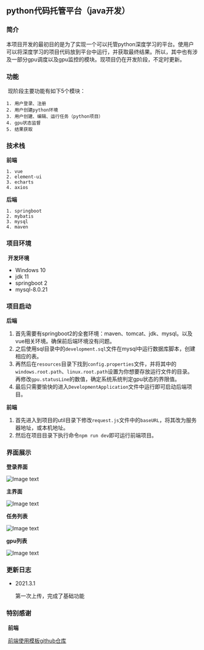 ## python代码托管平台（java开发）

### 简介

​	本项目开发的最初目的是为了实现一个可以托管python深度学习的平台。使用户可以将深度学习的项目代码放到平台中运行，并获取最终结果。所以，其中也有涉及一部分gpu调度以及gpu监控的模块。现项目仍在开发阶段，不定时更新。

### 功能

​	现阶段主要功能有如下5个模块：

	1. 用户登录、注册
 	2. 用户创建python环境
 	3. 用户创建、编辑、运行任务（python项目）
 	4. gpu状态监督
 	5. 结果获取

### 技术栈

**前端**

 	1. vue
 	2. element-ui
 	3. echarts
 	4. axios

**后端**

	1. springboot
 	2. mybatis
 	3. mysql
 	4. maven

### 项目环境

​	**开发环境**

* Windows 10
* jdk 11
* springboot 2
* mysql-8.0.21

### 项目启动

**后端**

1. 首先需要有springboot2的全套环境：maven、tomcat、jdk、mysql。以及vue相关环境。确保前后端环境没有问题。
2. 之后使用sql目录中的`development.sql`文件在mysql中运行数据库脚本，创建相应的表。
3. 再然后在`resources`目录下找到`config.properties`文件，并将其中的`windows.root.path`、`linux.root.path`设置为你想要存放运行文件的目录。再修改`gpu.statusLine`的数值，确定系统系统判定gpu状态的界限值。
4. 最后只需要愉快的进入`DevelopmentApplication`文件中运行即可启动后端项目。

**前端**

1. 首先进入到项目的util目录下修改`request.js`文件中的`baseURL`，将其改为服务器地址，或本机地址。
2. 然后在项目目录下执行命令`npm run dev`即可运行前端项目。

### 界面展示

**登录界面**

![Image text](https://github.com/srx-2000/python-hosting-platform/tree/master/screenshots/login.png)

**主界面**

![Image text](https://github.com/srx-2000/python-hosting-platform/tree/master/screenshots/main.png)

**任务列表**

![Image text](https://github.com/srx-2000/python-hosting-platform/tree/master/screenshots/task.png)

**gpu列表**

![Image text](https://github.com/srx-2000/python-hosting-platform/tree/master/screenshots/gpu.png)

### 更新日志

* 2021.3.1

  第一次上传，完成了基础功能

### 特别感谢

​	**前端**

​	[前端使用模板github仓库](https://github.com/lin-xin/vue-manage-system)